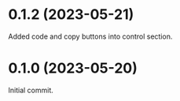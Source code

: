 # 0.1.2 (2023-05-21)

Added code and copy buttons into control section.

# 0.1.0 (2023-05-20)

Initial commit.
